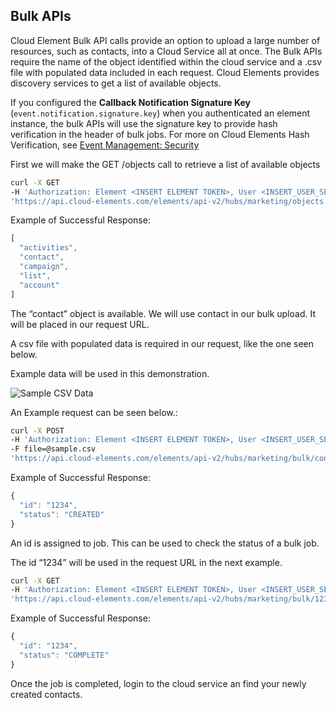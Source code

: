 ## Bulk APIs

Cloud Element Bulk API calls provide an option to upload a large number of resources, such as contacts, into a Cloud Service all at once. The Bulk APIs require the name of the object identified within the cloud service and a .csv file with populated data included in each request. Cloud Elements provides discovery services to get a list of available objects.

If you configured the **Callback Notification Signature Key** (`event.notification.signature.key`) when you authenticated an element instance, the bulk APIs will use the signature key to provide hash verification in the header of bulk jobs. For more on Cloud Elements Hash Verification, see [Event Management: Security](/docs/guides/event-management/security.html)

First we will make the GET /objects call to retrieve a list of available objects

```bash
curl -X GET
-H 'Authorization: Element <INSERT ELEMENT TOKEN>, User <INSERT_USER_SECRET>'
'https://api.cloud-elements.com/elements/api-v2/hubs/marketing/objects'
```

Example of Successful Response:

```javascript
[
  "activities",
  "contact",
  "campaign",
  "list",
  "account"
]
```

The “contact” object is available. We will use contact in our bulk upload. It will be placed in our request URL.

A csv file with populated data is required in our request, like the one seen below.

Example data will be used in this demonstration.

![Sample CSV Data](/assets/img/sample-csv.png)

An Example request can be seen below.:

```bash
curl -X POST
-H 'Authorization: Element <INSERT ELEMENT TOKEN>, User <INSERT_USER_SECRET>'
-F file=@sample.csv
'https://api.cloud-elements.com/elements/api-v2/hubs/marketing/bulk/contact?path=/sample.csv'
```

Example of Successful Response:

```javascript
{
  "id": "1234",
  "status": "CREATED"
}
```

An id is assigned to job. This can be used to check the status of a bulk job.

The id “1234” will be used in the request URL in the next example.

```bash
curl -X GET
-H 'Authorization: Element <INSERT ELEMENT TOKEN>, User <INSERT_USER_SECRET>'
'https://api.cloud-elements.com/elements/api-v2/hubs/marketing/bulk/1234/status'
```

Example of Successful Response:

```javascript
{
  "id": "1234",
  "status": "COMPLETE"
}
```

Once the job is completed, login to the cloud service an find your newly created contacts.
